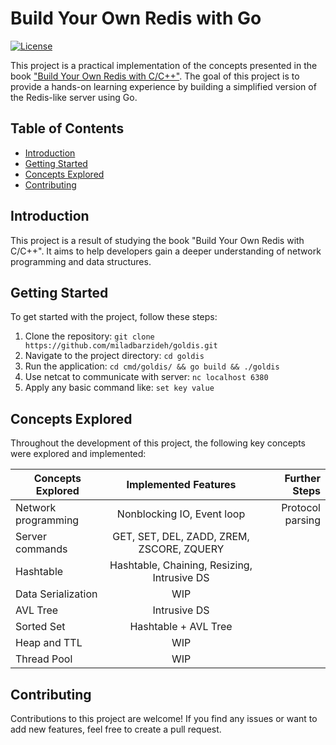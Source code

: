 # Build Your Own Redis with Go

[![License](https://img.shields.io/badge/license-apache_2.0-red?style=for-the-badge&logo=none)](LICENSE)

This project is a practical implementation of the concepts presented in the book ["Build Your Own Redis with C/C++"](https://build-your-own.org/redis/). The goal of this project is to provide a hands-on learning experience by building a simplified version of the Redis-like server using Go.

## Table of Contents

- [Introduction](#introduction)
- [Getting Started](#getting-started)
- [Concepts Explored](#concepts-explored)
- [Contributing](#contributing)

## Introduction

This project is a result of studying the book "Build Your Own Redis with C/C++". It aims to help developers gain a deeper understanding 
of network programming and data structures.

## Getting Started

To get started with the project, follow these steps:

1. Clone the repository: `git clone https://github.com/miladbarzideh/goldis.git`
2. Navigate to the project directory: `cd goldis`
3. Run the application: `cd cmd/goldis/ && go build && ./goldis`
4. Use netcat to communicate with server: `nc localhost 6380`
5. Apply any basic command like: `set key value`

## Concepts Explored

Throughout the development of this project, the following key concepts were explored and implemented:

| Concepts Explored  |            Implemented Features             |    Further Steps |
|--------------------|:-------------------------------------------:|-----------------:|
| Network programming |         Nonblocking IO, Event loop          | Protocol parsing |
| Server commands    |  GET, SET, DEL, ZADD, ZREM, ZSCORE, ZQUERY  |                  |
| Hashtable          | Hashtable, Chaining, Resizing, Intrusive DS |                  |
| Data Serialization |                     WIP                     |                  |
| AVL Tree           |                Intrusive DS                 |                  |
| Sorted Set         |            Hashtable + AVL Tree             |                  |
| Heap and TTL       |                     WIP                     |                  |
| Thread Pool        |                     WIP                     |                  |

## Contributing

Contributions to this project are welcome! If you find any issues or want to add new features, feel free to create a pull request.
